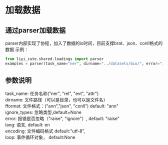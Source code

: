 # 加载数据
## 通过parser加载数据
parser内部实现了协程，加入了数据的io时间，目前支撑brat、json、conll格式的数据
示例：
```python 
from liyi_cute.shared.loadings import parser
examples = parser(task_name="ner", dirname="../datasets/bio/", error="ignore")
```
## 参数说明
task_name: 任务名称("ner", "rel", "evt", "attr")                                    
dirname: 文件路径（可以是目录，也可以是文件名）                                      
fformat: 文件格式：("ann","json", "conll") default: "ann"                                                        
ignore_types: 忽略类型,default=None                                    
error: 报错是否忽略（"raise", "ignore"）, default: "raise"                                           
lang: 语言,  default: en                             
encoding: 文件编码格式  default:"utf-8",                                
loop: 事件循环对象， default:None                                
